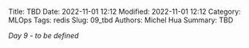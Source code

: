 Title: TBD
Date: 2022-11-01 12:12
Modified: 2022-11-01 12:12
Category: MLOps
Tags: redis
Slug: 09_tbd
Authors: Michel Hua
Summary: TBD

_Day 9 - to be defined_
